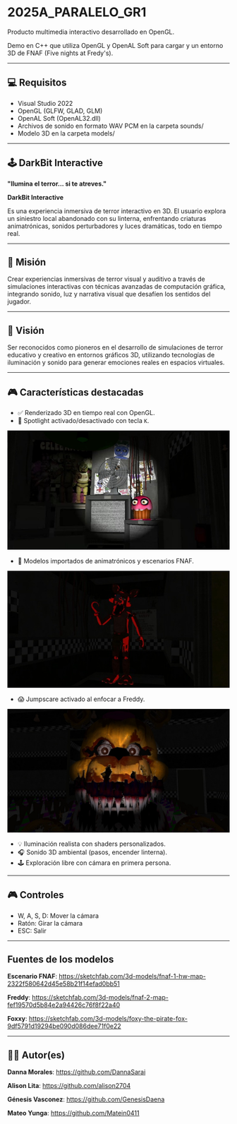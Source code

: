 # 2025A\_PARALELO\_GR1

Producto multimedia interactivo desarrollado en OpenGL.

Demo en C++ que utiliza OpenGL y OpenAL Soft para cargar y un entorno 3D de FNAF (Five nights at Fredy's).

---
## 💻 Requisitos

* Visual Studio 2022
*	OpenGL (GLFW, GLAD, GLM)
*	OpenAL Soft (OpenAL32.dll)
*	Archivos de sonido en formato WAV PCM en la carpeta sounds/
*	Modelo 3D en la carpeta models/
---

## 🕹️ DarkBit Interactive

**"Ilumina el terror... si te atreves."**

**DarkBit Interactive** 

Es una experiencia inmersiva de terror interactivo en 3D. El usuario explora un siniestro local abandonado con su linterna, enfrentando criaturas animatrónicas, sonidos perturbadores y luces dramáticas, todo en tiempo real.

---

## 🌠 Misión

Crear experiencias inmersivas de terror visual y auditivo a través de simulaciones interactivas con técnicas avanzadas de computación gráfica, integrando sonido, luz y narrativa visual que desafíen los sentidos del jugador.

---

## 🎯 Visión

Ser reconocidos como pioneros en el desarrollo de simulaciones de terror educativo y creativo en entornos gráficos 3D, utilizando tecnologías de iluminación y sonido para generar emociones reales en espacios virtuales.

---

## 🎮 Características destacadas

- ✅ Renderizado 3D en tiempo real con OpenGL.
- 🔦 Spotlight activado/desactivado con tecla `K`.

![alt text](assets/img2.jpeg)

- 👾 Modelos importados de animatrónicos y escenarios FNAF.

![alt text](assets/img1.jpeg)

- 😱 Jumpscare activado al enfocar a Freddy.

![alt text](assets/img3.jpeg)

- 💡 Iluminación realista con shaders personalizados.
- 🎧 Sonido 3D ambiental (pasos, encender linterna).
- 🕹️ Exploración libre con cámara en primera persona.

---

## 🎮 Controles

*	W, A, S, D: Mover la cámara
*	Ratón: Girar la cámara
*	ESC: Salir

---
## Fuentes de los modelos
**Escenario FNAF**: <https://sketchfab.com/3d-models/fnaf-1-hw-map-2322f580642d45e58b21f14efad0bb51>

**Freddy**: [<https://sketchfab.com/3d-models/fnaf-2-map-fef19570d5b84e2a94426c76f8f22a40>](https://sketchfab.com/3d-models/nightmarefredbear-five-nights-at-freddyshw-2b2462e7f0984837bc8d4d5c524619ee)

**Foxxy**: <https://sketchfab.com/3d-models/foxy-the-pirate-fox-9df5791d19294be090d086dee71f0e22>

---

## 🧑‍💻 Autor(es)

**Danna Morales**: <https://github.com/DannaSarai>  

**Alison Lita**: <https://github.com/alison2704>  

**Génesis Vasconez**: <https://github.com/GenesisDaena>  

**Mateo Yunga**: <https://github.com/Matein0411>

